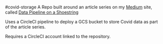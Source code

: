 #covid-storage
A Repo built around an article series on my [Medium](https://medium.com/@syampols) site, called [Data Pipeline on a Shoestring](https://medium.com/@syampols/data-pipeline-on-a-shoestring-part-i-where-to-begin-a085bb397470) 

Uses a CircleCI pipeline to deploy a GCS bucket to store Covid data as part of the article series.

Requires a CircleCI account linked to the repository.